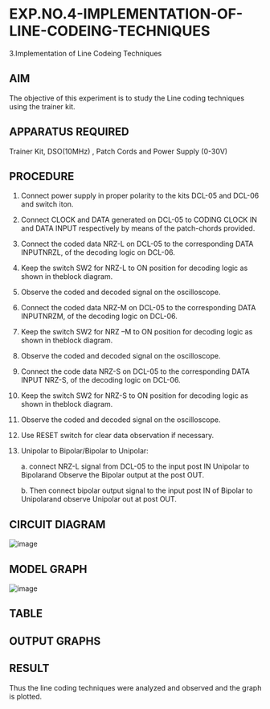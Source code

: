 # EXP.NO.4-IMPLEMENTATION-OF-LINE-CODEING-TECHNIQUES

3.Implementation of Line Codeing Techniques 
  
## AIM    
 
 The objective of this experiment is to study the Line coding techniques using the trainer kit. 
 
## APPARATUS REQUIRED

Trainer Kit, DSO(10MHz) , Patch Cords and Power Supply (0-30V)   

## PROCEDURE
1. Connect power supply in proper polarity to the kits DCL-05 and DCL-06 and switch iton. 

2. Connect CLOCK and DATA generated on DCL-05 to CODING CLOCK IN and 
DATA INPUT respectively by means of the patch-chords provided. 

3. Connect the coded data NRZ-L on DCL-05 to the corresponding DATA INPUTNRZL, of 
the decoding logic on DCL-06. 

4. Keep the switch SW2 for NRZ-L to ON position for decoding logic as shown in theblock 
diagram. 

5. Observe the coded and decoded signal on the oscilloscope. 

6. Connect the coded data NRZ-M on DCL-05 to the corresponding DATA INPUTNRZM, of 
the decoding logic on DCL-06. 

7. Keep the switch SW2 for NRZ –M to ON position for decoding logic as shown in theblock 
diagram. 

8. Observe the coded and decoded signal on the oscilloscope. 

9. Connect the code data NRZ-S on DCL-05 to the corresponding DATA INPUT NRZ-S, of 
the decoding logic on DCL-06. 

10. Keep the switch SW2 for NRZ-S to ON position for decoding logic as shown in theblock 
diagram. 

11. Observe the coded and decoded signal on the oscilloscope. 

12. Use RESET switch for clear data observation if necessary. 

13. Unipolar to Bipolar/Bipolar to Unipolar: 

      a. connect NRZ-L signal from DCL-05 to the input post IN Unipolar to Bipolarand 
        Observe the Bipolar output at the post OUT. 

      b. Then connect bipolar output signal to the input post IN of Bipolar to Unipolarand 
        observe Unipolar out at post OUT.

## CIRCUIT DIAGRAM

![image](https://github.com/user-attachments/assets/074c7b6c-b079-4ee3-93cd-dabcaf0d9d91)


## MODEL GRAPH

![image](https://github.com/user-attachments/assets/2fe686d2-1928-444b-a78e-fa384fb1479b)


## TABLE

## OUTPUT GRAPHS

## RESULT 
     
 Thus the line coding techniques were analyzed and observed and the graph is plotted.
